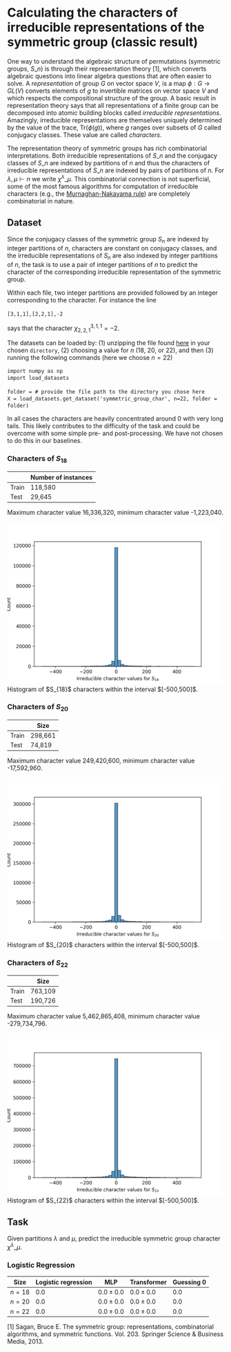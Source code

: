 # Calculating the characters of irreducible representations of the symmetric group (classic result)

One way to understand the algebraic structure of permutations (symmetric groups, $S\_n$) is through their representation theory \[1\], which converts algebraic questions into linear algebra questions that are often easier to solve. 
A *representation* of group $G$ on vector space $V$, is a map $\phi:G \rightarrow GL(V)$ converts elements of $g$ to invertible matrices on vector space $V$ and which respects the compositional structure of the group. A basic result in representation theory says that all representations of a finite group can be decomposed into atomic building blocks called *irreducible representations*. Amazingly, irreducible representations are themselves uniquely determined by the value of the trace, $\text{Tr}(\phi(g))$, where $g$ ranges over subsets of $G$ called conjugacy classes. These value are called *characters*. 

The representation theory of symmetric groups has rich combinatorial interpretations. Both irreducible representations of $S\_n$ and the conjugacy classes of $S\_n$ are indexed by partitions of $n$ and thus the characters of irreducible representations of $S\_n$ are indexed by pairs of partitions of $n$. For $\lambda,\mu \vdash n$ we write $\chi^\lambda\_\mu$. This combinatorial connection is not superficial, some of the most famous algorithms for computation of irreducible characters (e.g., the [Murnaghan-Nakayama rule](https://en.wikipedia.org/wiki/Murnaghan–Nakayama_rule)) are completely combinatorial in nature.

## Dataset 
Since the conjugacy classes of the symmetric group $S_n$ are indexed by integer partitions of $n$, characters are constant on conjugacy classes, and the irreducible representations of $S_n$ are also indexed by integer partitions of $n$, the task is to use a pair of integer partitions of $n$ to predict the character of the corresponding irreducible representation of the symmetric group.

Within each file, two integer partitions are provided followed by an integer corresponding to the character. For instance the line

`[3,1,1],[2,2,1],-2`  

says that the character $\chi^{3,1,1}_{2,2,1} = −2$. 

The datasets can be loaded by: (1) unzipping the file found [here](https://drive.google.com/file/d/15AHAn9NnC7crzG_8BnaH3pp1aOGUUniV/view?usp=sharing) in your chosen `directory`, (2) choosing a value for $n$ (18, 20, or 22), and then (3) running the following commands (here we choose $n = 22$)

```
import numpy as np
import load_datasets 

folder = # provide the file path to the directory you chose here
X = load_datasets.get_dataset('symmetric_group_char', n=22, folder = folder)
```

In all cases the characters are heavily concentrated around 0 with very long tails. This likely contributes to the difficulty of the task and could be overcome with some simple pre- and post-processing. We have not chosen to do this in our baselines.

### Characters of $S_{18}$

|  | Number of instances | 
|----------|----------|
| Train | 118,580 |
| Test  | 29,645 |

Maximum character value 16,336,320, minimum character value -1,223,040.

<img src="histogram_symmetric_group_18.png" alt="Histogram of $S_{18}$ characters within the interval $[-500,500]$." width="500">
Histogram of $S_{18}$ characters within the interval $[-500,500]$.

### Characters of $S_{20}$

|  | Size | 
|----------|----------|
| Train | 298,661 |
| Test  | 74,819 |

Maximum character value 249,420,600, minimum character value -17,592,960.

<img src="histogram_symmetric_group_20.png" alt="Histogram of $S_{20}$ characters within the interval $[-500,500]$." width="500">
Histogram of $S_{20}$ characters within the interval $[-500,500]$.

### Characters of $S_{22}$

|  | Size | 
|----------|----------|
| Train | 763,109 |
| Test  | 190,726 |

Maximum character value 5,462,865,408, minimum character value -279,734,796.

<img src="histogram_symmetric_group_22.png" alt="Histogram of $S_{22}$ characters within the interval $[-500,500]$." width="500">
Histogram of $S_{22}$ characters within the interval $[-500,500]$.

## Task 
Given partitions $\lambda$ and $\mu$, predict the irreducible symmetric group character $\chi^{\lambda}\_{\mu}$.

### Logistic Regression

| Size | Logistic regression | MLP | Transformer | Guessing 0 | 
|----------|----------|-----------|------------|------------|
| $n= 18$ | $0.0$ | $0.0 \pm 0.0$ | $0.0 \pm 0.0$| $0.0$ |
| $n= 20$ | $0.0$ | $0.0 \pm 0.0$ | $0.0 \pm 0.0$| $0.0$ |
| $n= 22$ | $0.0$ | $0.0 \pm 0.0$ | $0.0 \pm 0.0$| $0.0$ |



\[1\] Sagan, Bruce E. The symmetric group: representations, combinatorial algorithms, and symmetric functions. Vol. 203. Springer Science & Business Media, 2013.


